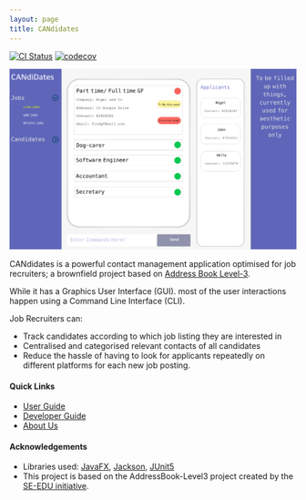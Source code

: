 ```yaml
---
layout: page
title: CANdidates
---
```


[![CI Status](https://github.com/AY2021S1-CS2103T-T17-3/tp/workflows/Java%20CI/badge.svg)](https://github.com/AY2021S1-CS2103T-T17-3/tp/actions)
[![codecov](https://codecov.io/gh/AY2021S1-CS2103T-T17-3/tp/branch/master/graph/badge.svg)](https://codecov.io/gh/AY2021S1-CS2103T-T17-3/tp)

![Ui](Images/Ui.png)

CANdidates is a powerful contact management application optimised for job recruiters; a brownfield project based on [Address Book Level-3](https://se-education.org/addressbook-level3/).

While it has a Graphics User Interface (GUI). most of the user interactions happen using a Command Line Interface (CLI).

Job Recruiters can:

* Track candidates according to which job listing they are interested in
* Centralised and categorised relevant contacts of all candidates
* Reduce the hassle of having to look for applicants repeatedly on different platforms for each new job posting.

#### Quick Links
* [User Guide](https://ay2021s1-cs2103t-t17-3.github.io/tp/UserGuide.html)
* [Developer Guide](https://ay2021s1-cs2103t-t17-3.github.io/tp/DeveloperGuide.html)
* [About Us](https://ay2021s1-cs2103t-t17-3.github.io/tp/AboutUs.html)

#### Acknowledgements
* Libraries used: [JavaFX](https://openjfx.io/), [Jackson](https://github.com/FasterXML/jackson), [JUnit5](https://github.com/junit-team/junit5)
* This project is based on the AddressBook-Level3 project created by the [SE-EDU initiative](https://se-education.org).
